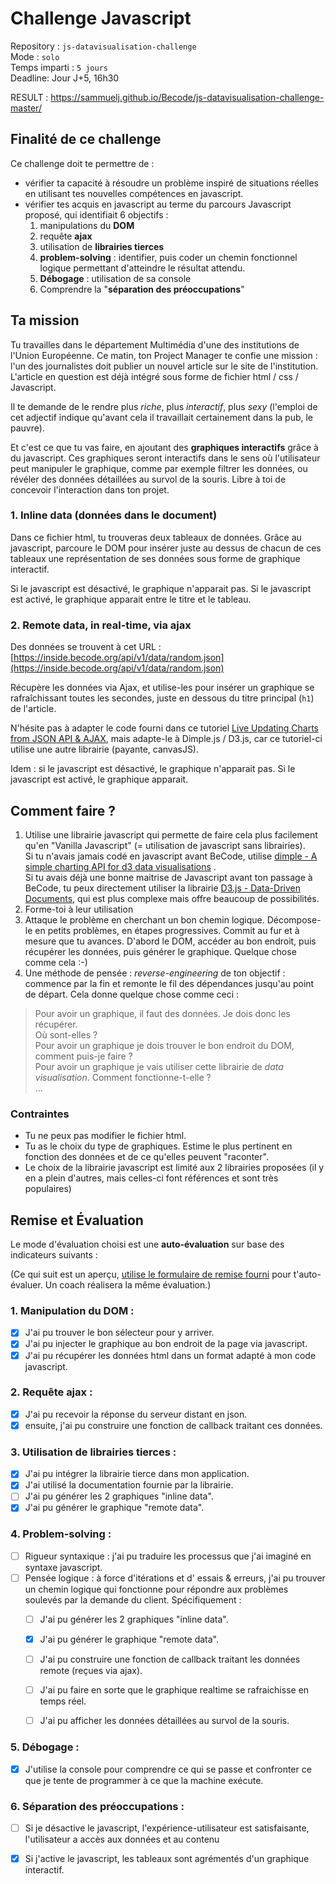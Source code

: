# Challenge Javascript

Repository : `js-datavisualisation-challenge`   
Mode : `solo`   
Temps imparti : `5 jours`   
Deadline: Jour J+5, 16h30  

RESULT : https://sammuelj.github.io/Becode/js-datavisualisation-challenge-master/

## Finalité de ce challenge
Ce challenge doit te permettre de :

- vérifier ta capacité à résoudre un problème inspiré de situations réelles en utilisant tes nouvelles compétences en javascript.
- vérifier tes acquis en javascript au terme du parcours Javascript proposé, qui identifiait 6 objectifs  :  
  1. manipulations du **DOM**
  1. requête **ajax**
  1. utilisation de **librairies tierces**
  1. **problem-solving** : identifier, puis coder un chemin fonctionnel logique permettant d'atteindre le résultat attendu.
  1. **Débogage** : utilisation de sa console
  2. Comprendre la "**séparation des préoccupations**"


## Ta mission
Tu travailles dans le département Multimédia d'une des institutions de l'Union Européenne. Ce matin, ton Project Manager te confie une mission : l'un des journalistes doit publier un nouvel article sur le site de l'institution. L'article en question est déjà intégré sous forme de fichier html / css / Javascript.  

Il te demande de le rendre plus *riche*, plus *interactif*, plus *sexy* (l'emploi de cet adjectif indique qu'avant cela il travaillait certainement dans la pub, le pauvre). 

Et c'est ce que tu vas faire, en ajoutant des **graphiques interactifs** grâce à du javascript.  Ces graphiques seront interactifs dans le sens où l'utilisateur peut manipuler le graphique, comme par exemple filtrer les données, ou révéler des données détaillées au survol de la souris. Libre à toi de concevoir l'interaction dans ton projet.
 
### 1. Inline data (données dans le document)
Dans ce fichier html, tu trouveras deux tableaux de données. Grâce au javascript, parcoure le DOM pour insérer juste au dessus de chacun de ces tableaux une représentation de ses données sous forme de graphique interactif.

Si le javascript est désactivé, le graphique n'apparait pas. Si le javascript est activé, le graphique apparait entre le titre et le tableau.

### 2. Remote data, in real-time, via ajax
Des données se trouvent à cet URL : [https://inside.becode.org/api/v1/data/random.json](https://inside.becode.org/api/v1/data/random.json)  

Récupère les données via Ajax, et utilise-les pour insérer un graphique se rafraîchissant toutes les secondes, juste en dessous du titre principal (`h1`) de l'article.

N'hésite pas à adapter le code fourni dans ce tutoriel [Live Updating Charts from JSON API & AJAX](https://canvasjs.com/docs/charts/how-to/live-updating-javascript-charts-json-api-ajax/), mais adapte-le à Dimple.js / D3.js, car ce tutoriel-ci utilise une autre librairie (payante, canvasJS).

Idem : si le javascript est désactivé, le graphique n'apparait pas. Si le javascript est activé, le graphique apparait.


## Comment faire ?
1. Utilise une librairie javascript qui permette de faire cela plus facilement qu'en "Vanilla Javascript" (= utilisation de javascript sans librairies).   
Si tu n'avais jamais codé en javascript avant BeCode, utilise [dimple - A simple charting API for d3 data visualisations](http://dimplejs.org/)  .   
Si tu avais déjà une bonne maitrise de Javascript avant ton passage à BeCode, tu peux directement utiliser la librairie [D3.js - Data-Driven Documents](https://d3js.org/),  qui est plus complexe mais offre beaucoup de possibilités.
2. Forme-toi à leur utilisation
3. Attaque le problème en cherchant un bon chemin logique. Décompose-le en petits problèmes, en étapes progressives. Commit au fur et à mesure que tu avances. D'abord le DOM, accéder au bon endroit, puis récupérer les données, puis générer le graphique. Quelque chose comme cela :-)
4. Une méthode de pensée : *reverse-engineering* de ton objectif : commence par la fin et remonte le fil des dépendances jusqu'au point de départ. Cela donne quelque chose comme ceci :

> Pour avoir un graphique, il faut des données. Je dois donc les récupérer.  
> Où sont-elles ?  
> Pour avoir un graphique je dois trouver le bon endroit du DOM, comment puis-je faire ?  
> Pour avoir un graphique je vais utiliser cette librairie de *data visualisation*. Comment fonctionne-t-elle ?   
> ...  


### Contraintes
- Tu ne peux pas modifier le fichier html. 
- Tu as le choix du type de graphiques. Estime le plus pertinent en fonction des données et de ce qu'elles peuvent "raconter".  
- Le choix de la librairie javascript est limité aux 2 librairies proposées (il y en a plein d'autres, mais celles-ci font références et sont très populaires)

## Remise et Évaluation
Le mode d'évaluation choisi est une **auto-évaluation** sur base des indicateurs suivants :  

(Ce qui suit est un aperçu, [utilise le formulaire de remise fourni](https://goo.gl/forms/fuKofp7Mh5PAe7bP2) pour t'auto-évaluer. Un coach réalisera la même évaluation.)

### 1. Manipulation du **DOM** : 

- [x] J'ai pu trouver le bon sélecteur pour y arriver.  
- [x] J'ai pu injecter le graphique au bon endroit de la page via javascript.
- [x] J'ai pu récupérer les données html dans un format adapté à mon code javascript.

### 2. Requête **ajax** :
- [x] J'ai pu recevoir la réponse du serveur distant en json.
- [x] ensuite, j'ai pu construire une fonction de callback traitant ces données.

### 3. Utilisation de **librairies tierces** : 
- [x] J'ai pu intégrer la librairie tierce dans mon application.
- [x] J'ai utilisé la documentation fournie par la librairie.
- [ ] J'ai pu générer les 2 graphiques "inline data".
- [x] J'ai pu générer le graphique "remote data".

### 4. Problem-solving : 

- [ ] Rigueur syntaxique : j'ai pu traduire les processus que j'ai imaginé en syntaxe javascript.
- [ ] Pensée logique : à force d'itérations et d' essais & erreurs, j'ai pu trouver un chemin logique qui fonctionne pour répondre aux problèmes soulevés par la demande du client. Spécifiquement : 
	- [ ] J'ai pu générer les 2 graphiques "inline data".
	- [x] J'ai pu générer le graphique "remote data".
	- [ ] J'ai pu construire une fonction de callback traitant les données remote (reçues via ajax).
	- [ ] J'ai pu faire en sorte que le graphique realtime se rafraichisse en temps réel.
	- [ ] J'ai pu afficher les données détaillées au survol de la souris.

  
### 5. Débogage :
  
  - [x] J'utilise la console pour comprendre ce qui se passe et confronter ce que je tente de programmer à ce que la machine exécute.
  
### 6. Séparation des préoccupations :

 - [ ] Si je désactive le javascript, l'expérience-utilisateur est satisfaisante, l'utilisateur a accès aux données et au contenu
 - [x] Si j'active le javascript, les tableaux sont agrémentés d'un graphique interactif.

 

